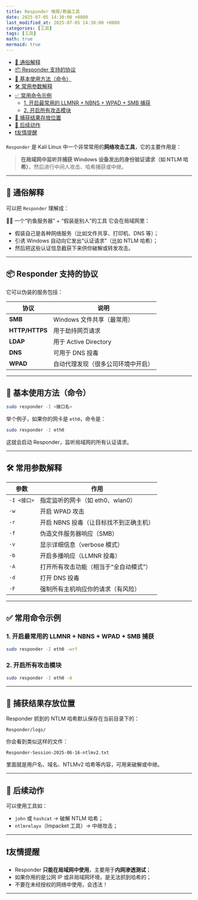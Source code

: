 ```yaml
---
title: Responder 嗅探/欺骗工具
date: 2025-07-05 14:30:00 +0800
last_modified_at: 2025-07-05 14:30:00 +0800
categories: [工具]
tags: [工具]
math: true
mermaid: true
---
```


- [🧠 通俗解释](#-通俗解释)
- [📦 Responder 支持的协议](#-responder-支持的协议)
- [🚀 基本使用方法（命令）](#-基本使用方法命令)
- [🛠️ 常用参数解释](#️-常用参数解释)
- [✅ 常用命令示例](#-常用命令示例)
  - [1. 开启最常用的 LLMNR + NBNS + WPAD + SMB 捕获](#1-开启最常用的-llmnr--nbns--wpad--smb-捕获)
  - [2. 开启所有攻击模块](#2-开启所有攻击模块)
- [📁 捕获结果存放位置](#-捕获结果存放位置)
- [🔐 后续动作](#-后续动作)
- [❗友情提醒](#友情提醒)


`Responder` 是 Kali Linux 中一个非常常用的**网络攻击工具**，它的主要作用是：

> **在局域网中监听并捕获 Windows 设备发出的身份验证请求（如 NTLM 哈希）**，然后进行中间人攻击、哈希捕获或中继。

---

## 🧠 通俗解释

可以把 `Responder` 理解成：

🕵️‍♂️ 一个“钓鱼服务器” + “假装是别人”的工具
它会在局域网里：

* 假装自己是各种网络服务（比如文件共享、打印机、DNS 等）；
* 引诱 Windows 自动向它发出“认证请求”（比如 NTLM 哈希）；
* 然后把这些认证信息截获下来供你破解或转发攻击。

---

## 📦 Responder 支持的协议

它可以伪装的服务包括：

| 协议             | 说明                  |
| -------------- | ------------------- |
| **SMB**        | Windows 文件共享（最常用）   |
| **HTTP/HTTPS** | 用于劫持网页请求            |
| **LDAP**       | 用于 Active Directory |
| **DNS**        | 可用于 DNS 投毒          |
| **WPAD**       | 自动代理发现（很多公司环境中开启）   |

---

## 🚀 基本使用方法（命令）

```bash
sudo responder -I <接口名>
```

举个例子，如果你的网卡是 `eth0`，命令是：

```bash
sudo responder -I eth0
```

这就会启动 Responder，监听局域网的所有认证请求。

---

## 🛠️ 常用参数解释

| 参数        | 作用                     |
| --------- | ---------------------- |
| `-I <接口>` | 指定监听的网卡（如 eth0、wlan0）  |
| `-w`      | 开启 WPAD 攻击             |
| `-r`      | 开启 NBNS 投毒（让目标找不到正确主机） |
| `-f`      | 伪造文件服务器响应（SMB）         |
| `-v`      | 显示详细信息（verbose 模式）     |
| `-b`      | 开启多播响应（LLMNR 投毒）       |
| `-A`      | 打开所有攻击功能（相当于“全自动模式”）   |
| `-d`      | 打开 DNS 投毒              |
| `-F`      | 强制所有主机响应你的请求（有风险）      |

---

## ✅ 常用命令示例

### 1. 开启最常用的 LLMNR + NBNS + WPAD + SMB 捕获

```bash
sudo responder -I eth0 -wrf
```

### 2. 开启所有攻击模块

```bash
sudo responder -I eth0 -A
```

---

## 📁 捕获结果存放位置

Responder 抓到的 NTLM 哈希默认保存在当前目录下的：

```
Responder/logs/
```

你会看到类似这样的文件：

```
Responder-Session-2025-06-16-ntlmv2.txt
```

里面就是用户名、域名、NTLMv2 哈希等内容，可用来破解或中继。

---

## 🔐 后续动作

可以使用工具如：

* `john` 或 `hashcat` → 破解 NTLM 哈希；
* `ntlmrelayx`（Impacket 工具）→ 中继攻击；

---

## ❗友情提醒

* Responder **只能在局域网中使用**，主要用于**内网渗透测试**；
* 如果你用的是公网 IP 或非局域网环境，是无法抓到哈希的；
* 不要在未经授权的网络中使用，会违法！

---


